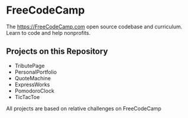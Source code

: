 # FreeCodeCamp
The https://FreeCodeCamp.com open source codebase and curriculum. Learn to code and help nonprofits.

## Projects on this Repository
 - TributePage
 - PersonalPortfolio
 - QuoteMachine
 - ExpressWorks
 - PomodoroClock
 - TicTacToe

All projects are based on relative challenges on FreeCodeCamp
